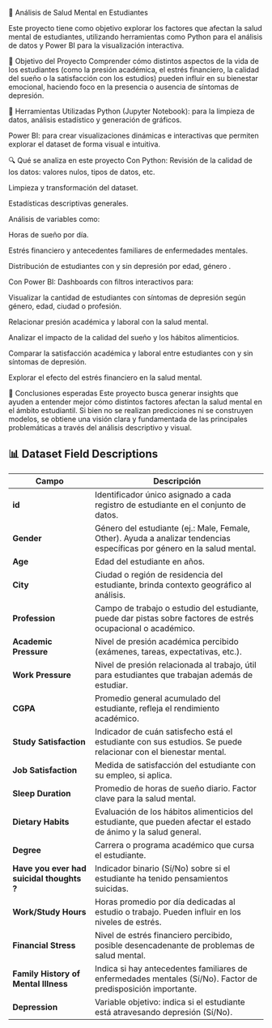🧠 Análisis de Salud Mental en Estudiantes

Este proyecto tiene como objetivo explorar los factores que afectan la salud mental de estudiantes, utilizando herramientas como Python para el análisis de datos y Power BI para la visualización interactiva.

🎯 Objetivo del Proyecto
Comprender cómo distintos aspectos de la vida de los estudiantes (como la presión académica, el estrés financiero, la calidad del sueño o la satisfacción con los estudios) pueden influir en su bienestar emocional, haciendo foco en la presencia o ausencia de síntomas de depresión.

🧰 Herramientas Utilizadas
Python (Jupyter Notebook): para la limpieza de datos, análisis estadístico y generación de gráficos.

Power BI: para crear visualizaciones dinámicas e interactivas que permiten explorar el dataset de forma visual e intuitiva.

🔍 Qué se analiza en este proyecto
Con Python:
Revisión de la calidad de los datos: valores nulos, tipos de datos, etc.

Limpieza y transformación del dataset.

Estadísticas descriptivas generales.

Análisis de variables como:

Horas de sueño por día.


Estrés financiero y antecedentes familiares de enfermedades mentales.

Distribución de estudiantes con y sin depresión por edad, género .


Con Power BI:
Dashboards con filtros interactivos para:

Visualizar la cantidad de estudiantes con síntomas de depresión según género, edad, ciudad o profesión.

Relacionar presión académica y laboral con la salud mental.

Analizar el impacto de la calidad del sueño y los hábitos alimenticios.

Comparar la satisfacción académica y laboral entre estudiantes con y sin síntomas de depresión.

Explorar el efecto del estrés financiero en la salud mental.

📌 Conclusiones esperadas
Este proyecto busca generar insights que ayuden a entender mejor cómo distintos factores afectan la salud mental en el ámbito estudiantil. Si bien no se realizan predicciones ni se construyen modelos, se obtiene una visión clara y fundamentada de las principales problemáticas a través del análisis descriptivo y visual.


## 📊 Dataset Field Descriptions

| Campo                             | Descripción |
|----------------------------------|-------------|
| **id**                           | Identificador único asignado a cada registro de estudiante en el conjunto de datos. |
| **Gender**                       | Género del estudiante (ej.: Male, Female, Other). Ayuda a analizar tendencias específicas por género en la salud mental. |
| **Age**                          | Edad del estudiante en años. |
| **City**                         | Ciudad o región de residencia del estudiante, brinda contexto geográfico al análisis. |
| **Profession**                   | Campo de trabajo o estudio del estudiante, puede dar pistas sobre factores de estrés ocupacional o académico. |
| **Academic Pressure**            | Nivel de presión académica percibido (exámenes, tareas, expectativas, etc.). |
| **Work Pressure**                | Nivel de presión relacionada al trabajo, útil para estudiantes que trabajan además de estudiar. |
| **CGPA**                         | Promedio general acumulado del estudiante, refleja el rendimiento académico. |
| **Study Satisfaction**           | Indicador de cuán satisfecho está el estudiante con sus estudios. Se puede relacionar con el bienestar mental. |
| **Job Satisfaction**             | Medida de satisfacción del estudiante con su empleo, si aplica. |
| **Sleep Duration**               | Promedio de horas de sueño diario. Factor clave para la salud mental. |
| **Dietary Habits**               | Evaluación de los hábitos alimenticios del estudiante, que pueden afectar el estado de ánimo y la salud general. |
| **Degree**                       | Carrera o programa académico que cursa el estudiante. |
| **Have you ever had suicidal thoughts ?** | Indicador binario (Sí/No) sobre si el estudiante ha tenido pensamientos suicidas. |
| **Work/Study Hours**            | Horas promedio por día dedicadas al estudio o trabajo. Pueden influir en los niveles de estrés. |
| **Financial Stress**             | Nivel de estrés financiero percibido, posible desencadenante de problemas de salud mental. |
| **Family History of Mental Illness** | Indica si hay antecedentes familiares de enfermedades mentales (Sí/No). Factor de predisposición importante. |
| **Depression**                   | Variable objetivo: indica si el estudiante está atravesando depresión (Sí/No). |

